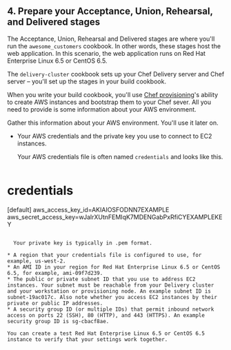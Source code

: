 ## 4. Prepare your Acceptance, Union, Rehearsal, and Delivered stages

The Acceptance, Union, Rehearsal and Delivered stages are where you'll run the `awesome_customers` cookbook. In other words, these stages host the web application. In this scenario, the web application runs on Red Hat Enterprise Linux 6.5 or CentOS 6.5.

The `delivery-cluster` cookbook sets up your Chef Delivery server and Chef server &ndash; you'll set up the stages in your build cookbook.

When you write your build cookbook, you'll use [Chef provisioning](https://docs.chef.io/provisioning.html)'s ability to create AWS instances and bootstrap them to your Chef sever. All you need to provide is some information about your AWS environment.

Gather this information about your AWS environment. You'll use it later on.

* Your AWS credentials and the private key you use to connect to EC2 instances.

  Your AWS credentials file is often named <code class="file-path">credentials</code> and looks like this.

  ```ruby
# credentials
[default]
aws_access_key_id=AKIAIOSFODNN7EXAMPLE
aws_secret_access_key=wJalrXUtnFEMIqK7MDENGabPxRfiCYEXAMPLEKEY
```

  Your private key is typically in .pem format.

* A region that your credentials file is configured to use, for example, us-west-2.
* An AMI ID in your region for Red Hat Enterprise Linux 6.5 or CentOS 6.5, for example, ami-09f7d239.
* The public or private subnet ID that you use to address EC2 instances. Your subnet must be reachable from your Delivery cluster and your workstation or provisioning node. An example subnet ID is subnet-19ac017c. Also note whether you access EC2 instances by their private or public IP addresses.
* A security group ID (or multiple IDs) that permit inbound network access on ports 22 (SSH), 80 (HTTP), and 443 (HTTPS). An example security group ID is sg-cbacf8ae.

You can create a test Red Hat Enterprise Linux 6.5 or CentOS 6.5 instance to verify that your settings work together.
